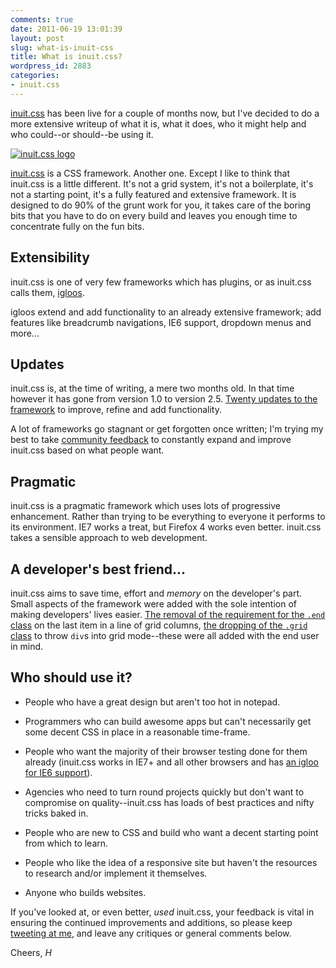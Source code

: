 ```yaml
---
comments: true
date: 2011-06-19 13:01:39
layout: post
slug: what-is-inuit-css
title: What is inuit.css?
wordpress_id: 2883
categories:
- inuit.css
---
```


[inuit.css](http://inuitcss.com) has been live for a couple of months now, but I've decided to do a more extensive writeup of what it is, what it does, who it might help and who could--or should--be using it.

[![inuit.css logo](http://csswizardry.com/wp-content/uploads/2011/04/inuit-logo.jpg)](http://inuitcss.com/)



[inuit.css](http://inuitcss.com) is a CSS framework. Another one. Except I like to think that inuit.css is a little different. It's not a grid system, it's not a boilerplate, it's not a starting point, it's a fully featured and extensive framework. It is designed to do 90% of the grunt work for you, it takes care of the boring bits that you have to do on every build and leaves you enough time to concentrate fully on the fun bits.





## Extensibility





inuit.css is one of very few frameworks which has plugins, or as inuit.css calls them, [igloos](http://inuitcss.com/#igloos).





igloos extend and add functionality to an already extensive framework; add features like breadcrumb navigations, IE6 support, dropdown menus and more...





## Updates





inuit.css is, at the time of writing, a mere two months old. In that time however it has gone from version 1.0 to version 2.5. [Twenty updates to the framework](https://github.com/csswizardry/inuit.css/blob/master/changelog.txt) to improve, refine and add functionality.



A lot of frameworks go stagnant or get forgotten once written; I'm trying my best to take [community feedback](http://search.twitter.com/search?q=&ands=&phrase=&ors=&nots=&tag=&lang=all&from=&to=inuitcss&ref=&near=&within=15&units=mi&since=&until=&rpp=15) to constantly expand and improve inuit.css based on what people want.



## Pragmatic





inuit.css is a pragmatic framework which uses lots of progressive enhancement. Rather than trying to be everything to everyone it performs to its environment. IE7 works a treat, but Firefox 4 works even better. inuit.css takes a sensible approach to web development.





## A developer's best friend...





inuit.css aims to save time, effort and _memory_ on the developer's part. Small aspects of the framework were added with the sole intention of making developers' lives easier. [The removal of the requirement for the `.end` class](https://github.com/csswizardry/inuit.css/blob/v2.5/css/inuit.css#L120) on the last item in a line of grid columns, [the dropping of the `.grid` class](http://twitter.com/inuitcss/status/80685512490369024) to throw `div`s into grid mode--these were all added with the end user in mind.





## Who should use it?







  * People who have a great design but aren't too hot in notepad.


  * Programmers who can build awesome apps but can't necessarily get some decent CSS in place in a reasonable time-frame.


  * People who want the majority of their browser testing done for them already (inuit.css works in IE7+ and all other browsers and has [an igloo for IE6 support](https://github.com/csswizardry/ie6.inuit.css)).


  * Agencies who need to turn round projects quickly but don't want to compromise on quality--inuit.css has loads of best practices and nifty tricks baked in.


  * People who are new to CSS and build who want a decent starting point from which to learn.


  * People who like the idea of a responsive site but haven't the resources to research and/or implement it themselves.


  * Anyone who builds websites.



If you've looked at, or even better, _used_ inuit.css, your feedback is vital in ensuring the continued improvements and additions, so please keep [tweeting at me](http://twitter.com/?status=Hey,%20@inuitcss%20), and leave any critiques or general comments below.

Cheers,
_H_
